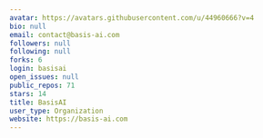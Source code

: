 ```yaml
---
avatar: https://avatars.githubusercontent.com/u/44960666?v=4
bio: null
email: contact@basis-ai.com
followers: null
following: null
forks: 6
login: basisai
open_issues: null
public_repos: 71
stars: 14
title: BasisAI
user_type: Organization
website: https://basis-ai.com
---
```

